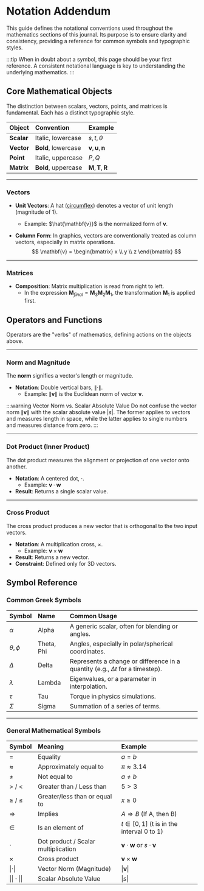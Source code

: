 # Notation Addendum

This guide defines the notational conventions used throughout the mathematics sections of this journal. Its purpose is to ensure clarity and consistency, providing a reference for common symbols and typographic styles.

:::tip
When in doubt about a symbol, this page should be your first reference. A consistent notational language is key to understanding the underlying mathematics.
:::

## Core Mathematical Objects

The distinction between scalars, vectors, points, and matrices is fundamental. Each has a distinct typographic style.

| Object | Convention | Example |
| :--- | :--- | :--- |
| **Scalar** | Italic, lowercase | $s, t, \theta$ |
| **Vector** | **Bold**, lowercase | $\mathbf{v}, \mathbf{u}, \mathbf{n}$ |
| **Point** | Italic, uppercase | $P, Q$ |
| **Matrix** | **Bold**, uppercase | $\mathbf{M}, \mathbf{T}, \mathbf{R}$ |

---

### Vectors

- **Unit Vectors**: A hat ([circumflex](https://en.wikipedia.org/wiki/Circumflex)) denotes a vector of unit length (magnitude of 1).
  - Example: $\hat{\mathbf{v}}$ is the normalized form of $\mathbf{v}$.

- **Column Form**: In graphics, vectors are conventionally treated as column vectors, especially in matrix operations.
$$
\mathbf{v} = \begin{bmatrix} x \\ y \\ z \end{bmatrix}
$$

---

### Matrices

- **Composition**: Matrix multiplication is read from right to left.
  - In the expression $\mathbf{M}_{final} = \mathbf{M}_3 \mathbf{M}_2 \mathbf{M}_1$, the transformation $\mathbf{M}_1$ is applied first.

## Operators and Functions

Operators are the "verbs" of mathematics, defining actions on the objects above.

---

### Norm and Magnitude

The **norm** signifies a vector's length or magnitude.

- **Notation**: Double vertical bars, $\|\cdot\|$.
  - Example: $\|\mathbf{v}\|$ is the Euclidean norm of vector $\mathbf{v}$.

:::warning Vector Norm vs. Scalar Absolute Value
Do not confuse the vector norm $\|\mathbf{v}\|$ with the scalar absolute value $|s|$. The former applies to vectors and measures length in space, while the latter applies to single numbers and measures distance from zero.
:::

---

### Dot Product (Inner Product)

The dot product measures the alignment or projection of one vector onto another.

- **Notation**: A centered dot, $\cdot$.
  - Example: $\mathbf{v} \cdot \mathbf{w}$
- **Result**: Returns a single scalar value.

---

### Cross Product

The cross product produces a new vector that is orthogonal to the two input vectors.

- **Notation**: A multiplication cross, $\times$.
  - Example: $\mathbf{v} \times \mathbf{w}$
- **Result**: Returns a new vector.
- **Constraint**: Defined only for 3D vectors.

## Symbol Reference

### Common Greek Symbols

| Symbol | Name | Common Usage |
| :--- | :--- | :--- |
| $\alpha$ | Alpha | A generic scalar, often for blending or angles. |
| $\theta, \phi$ | Theta, Phi | Angles, especially in polar/spherical coordinates. |
| $\Delta$ | Delta | Represents a change or difference in a quantity (e.g., $\Delta t$ for a timestep). |
| $\lambda$ | Lambda | Eigenvalues, or a parameter in interpolation. |
| $\tau$ | Tau | Torque in physics simulations. |
| $\Sigma$ | Sigma | Summation of a series of terms. |

---

### General Mathematical Symbols

| Symbol | Meaning | Example |
| :--- | :--- | :--- |
| $=$ | Equality | $a = b$ |
| $\approx$ | Approximately equal to | $\pi \approx 3.14$ |
| $\neq$ | Not equal to | $a \neq b$ |
| $>$ / $<$ | Greater than / Less than | $5 > 3$ |
| $\geq$ / $\leq$ | Greater/less than or equal to | $x \geq 0$ |
| $\Rightarrow$ | Implies | $A \Rightarrow B$ (If A, then B) |
| $\in$ | Is an element of | $t \in [0, 1]$ (t is in the interval 0 to 1) |
| $\cdot$ | Dot product / Scalar multiplication | $\mathbf{v} \cdot \mathbf{w}$ or $s \cdot \mathbf{v}$ |
| $\times$ | Cross product | $\mathbf{v} \times \mathbf{w}$ |
| $\| \cdot \|$ | Vector Norm (Magnitude) | $\|\mathbf{v}\|$ |
| $\|\| \cdot \|\|$ | Scalar Absolute Value | $\|s\|$ |